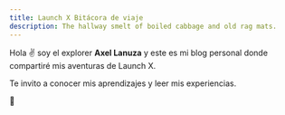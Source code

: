 ```yaml
---
title: Launch X Bitácora de viaje
description: The hallway smelt of boiled cabbage and old rag mats.
---
```


Hola ✌️  soy el explorer **Axel Lanuza** y este es mi blog personal donde compartiré mis aventuras de Launch X.

Te invito a conocer mis aprendizajes y leer mis experiencias.

🚀

